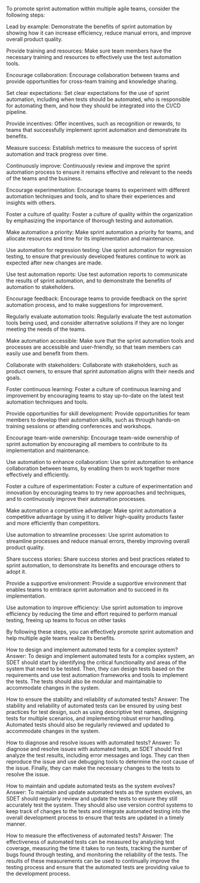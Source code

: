 To promote sprint automation within multiple agile teams, consider the following steps:

Lead by example: Demonstrate the benefits of sprint automation by showing how it can increase efficiency, reduce manual errors, and improve overall product quality.

Provide training and resources: Make sure team members have the necessary training and resources to effectively use the test automation tools.

Encourage collaboration: Encourage collaboration between teams and provide opportunities for cross-team training and knowledge sharing.

Set clear expectations: Set clear expectations for the use of sprint automation, including when tests should be automated, who is responsible for automating them, and how they should be integrated into the CI/CD pipeline.

Provide incentives: Offer incentives, such as recognition or rewards, to teams that successfully implement sprint automation and demonstrate its benefits.

Measure success: Establish metrics to measure the success of sprint automation and track progress over time.

Continuously improve: Continuously review and improve the sprint automation process to ensure it remains effective and relevant to the needs of the teams and the business.

Encourage experimentation: Encourage teams to experiment with different automation techniques and tools, and to share their experiences and insights with others.

Foster a culture of quality: Foster a culture of quality within the organization by emphasizing the importance of thorough testing and automation.

Make automation a priority: Make sprint automation a priority for teams, and allocate resources and time for its implementation and maintenance.

Use automation for regression testing: Use sprint automation for regression testing, to ensure that previously developed features continue to work as expected after new changes are made.

Use test automation reports: Use test automation reports to communicate the results of sprint automation, and to demonstrate the benefits of automation to stakeholders.

Encourage feedback: Encourage teams to provide feedback on the sprint automation process, and to make suggestions for improvement.

Regularly evaluate automation tools: Regularly evaluate the test automation tools being used, and consider alternative solutions if they are no longer meeting the needs of the teams.

Make automation accessible: Make sure that the sprint automation tools and processes are accessible and user-friendly, so that team members can easily use and benefit from them.

Collaborate with stakeholders: Collaborate with stakeholders, such as product owners, to ensure that sprint automation aligns with their needs and goals.

Foster continuous learning: Foster a culture of continuous learning and improvement by encouraging teams to stay up-to-date on the latest test automation techniques and tools.

Provide opportunities for skill development: Provide opportunities for team members to develop their automation skills, such as through hands-on training sessions or attending conferences and workshops.

Encourage team-wide ownership: Encourage team-wide ownership of sprint automation by encouraging all members to contribute to its implementation and maintenance.

Use automation to enhance collaboration: Use sprint automation to enhance collaboration between teams, by enabling them to work together more effectively and efficiently.

Foster a culture of experimentation: Foster a culture of experimentation and innovation by encouraging teams to try new approaches and techniques, and to continuously improve their automation processes.

Make automation a competitive advantage: Make sprint automation a competitive advantage by using it to deliver high-quality products faster and more efficiently than competitors.

Use automation to streamline processes: Use sprint automation to streamline processes and reduce manual errors, thereby improving overall product quality.

Share success stories: Share success stories and best practices related to sprint automation, to demonstrate its benefits and encourage others to adopt it.

Provide a supportive environment: Provide a supportive environment that enables teams to embrace sprint automation and to succeed in its implementation.

Use automation to improve efficiency: Use sprint automation to improve efficiency by reducing the time and effort required to perform manual testing, freeing up teams to focus on other tasks

By following these steps, you can effectively promote sprint automation and help multiple agile teams realize its benefits.


How to design and implement automated tests for a complex system?
Answer: To design and implement automated tests for a complex system, an SDET should start by identifying the critical functionality and areas of the system that need to be tested. Then, they can design tests based on the requirements and use test automation frameworks and tools to implement the tests. The tests should also be modular and maintainable to accommodate changes in the system.

How to ensure the stability and reliability of automated tests?
Answer: The stability and reliability of automated tests can be ensured by using best practices for test design, such as using descriptive test names, designing tests for multiple scenarios, and implementing robust error handling. Automated tests should also be regularly reviewed and updated to accommodate changes in the system.

How to diagnose and resolve issues with automated tests?
Answer: To diagnose and resolve issues with automated tests, an SDET should first analyze the test results, including error messages and logs. They can then reproduce the issue and use debugging tools to determine the root cause of the issue. Finally, they can make the necessary changes to the tests to resolve the issue.

How to maintain and update automated tests as the system evolves?
Answer: To maintain and update automated tests as the system evolves, an SDET should regularly review and update the tests to ensure they still accurately test the system. They should also use version control systems to keep track of changes to the tests and integrate automated testing into the overall development process to ensure that tests are updated in a timely manner.

How to measure the effectiveness of automated tests?
Answer: The effectiveness of automated tests can be measured by analyzing test coverage, measuring the time it takes to run tests, tracking the number of bugs found through testing, and monitoring the reliability of the tests. The results of these measurements can be used to continually improve the testing process and ensure that the automated tests are providing value to the development process.




